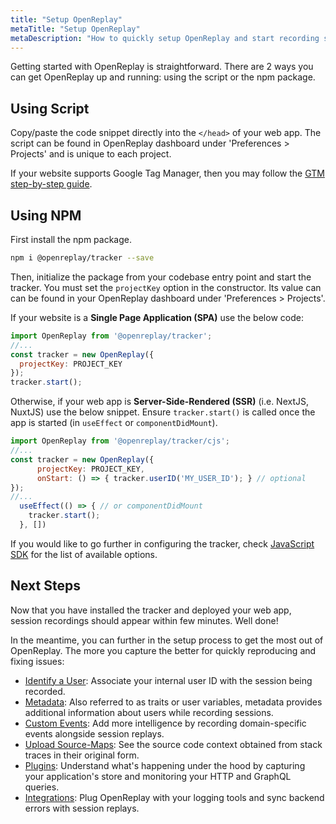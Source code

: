 ```yaml
---
title: "Setup OpenReplay"
metaTitle: "Setup OpenReplay"
metaDescription: "How to quickly setup OpenReplay and start recording sessions and metrics."
---
```


Getting started with OpenReplay is straightforward. There are 2 ways you can get OpenReplay up and running: using the script or the npm package.

## Using Script

Copy/paste the code snippet directly into the `</head>` of your web app. The script can be found in OpenReplay dashboard under 'Preferences > Projects' and is unique to each project.

If your website supports Google Tag Manager, then you may follow the [GTM step-by-step guide](/integrations/google-tag-manager).

## Using NPM

First install the npm package.

```bash
npm i @openreplay/tracker --save
```

Then, initialize the package from your codebase entry point and start the tracker. You must set the `projectKey` option in the constructor. Its value can can be found in your OpenReplay dashboard under 'Preferences > Projects'.

If your website is a **Single Page Application (SPA)** use the below code:

```js
import OpenReplay from '@openreplay/tracker';
//...
const tracker = new OpenReplay({
  projectKey: PROJECT_KEY
});
tracker.start();
```

Otherwise, if your web app is **Server-Side-Rendered (SSR)** (i.e. NextJS, NuxtJS) use the below snippet. Ensure `tracker.start()` is called once the app is started (in `useEffect` or `componentDidMount`).

```js
import OpenReplay from '@openreplay/tracker/cjs';
//...
const tracker = new OpenReplay({
      projectKey: PROJECT_KEY,
      onStart: () => { tracker.userID('MY_USER_ID'); } // optional
});
//...
  useEffect(() => { // or componentDidMount
    tracker.start();
  }, [])
```

If you would like to go further in configuring the tracker, check [JavaScript SDK](/installation/javascript-sdk#options) for the list of available options.

## Next Steps

Now that you have installed the tracker and deployed your web app, session recordings should appear within few minutes. Well done!

In the meantime, you can further in the setup process to get the most out of OpenReplay. The more you capture the better for quickly reproducing and fixing issues:
- [Identify a User](/installation/identify-a-user): Associate your internal user ID with the session being recorded.
- [Metadata](/installation/metadata): Also referred to as traits or user variables, metadata provides additional information about users while recording sessions.
- [Custom Events](/installation/custom-events): Add more intelligence by recording domain-specific events alongside session replays.
- [Upload Source-Maps](/installation/upload-sourcemaps): See the source code context obtained from stack traces in their original form.
- [Plugins](/plugins): Understand what's happening under the hood by capturing your application's store and monitoring your HTTP and GraphQL queries.
- [Integrations](/integrations): Plug OpenReplay with your logging tools and sync backend errors with session replays.
